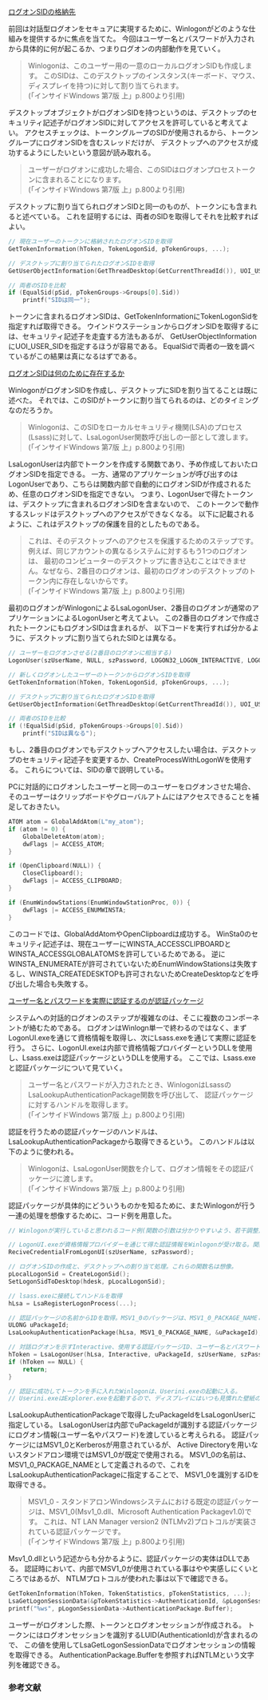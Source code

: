 ﻿
[ログオンSIDの格納先](7.10.2_ユーザーログオンのステップ/01_desk_sid/01_desk_sid.cpp)

前回は対話型ログオンをセキュアに実現するために、Winlogonがどのような仕組みを提供するかに焦点を当てた。
今回はユーザー名とパスワードが入力されから具体的に何が起こるか、つまりログオンの内部動作を見ていく。

>Winlogonは、このユーザー用の一意のローカルログオンSIDも作成します。
>このSIDは、このデスクトップのインスタンス(キーボード、マウス、ディスプレイを持つ)に対して割り当てられます。
><br>(「インサイドWindows 第7版 上」p.800より引用)

デスクトップオブジェクトがログオンSIDを持つというのは、デスクトップのセキュリティ記述子がログオンSIDに対してアクセスを許可していると考えてよい。
アクセスチェックは、トークングループのSIDが使用されるから、トークングループにログオンSIDを含むスレッドだけが、
デスクトップへのアクセスが成功するようにしたいという意図が読み取れる。

>ユーザーがログオンに成功した場合、このSIDはログオンプロセストークンに含まれることになります。
><br>(「インサイドWindows 第7版 上」p.800より引用)

デスクトップに割り当てられログオンSIDと同一のものが、トークンにも含まれると述べている。
これを証明するには、両者のSIDを取得してそれを比較すればよい。

```cpp
// 現在ユーザーのトークンに格納されたログオンSIDを取得
GetTokenInformation(hToken, TokenLogonSid, pTokenGroups, ...);

// デスクトップに割り当てられたログオンSIDを取得
GetUserObjectInformation(GetThreadDesktop(GetCurrentThreadId()), UOI_USER_SID, pSid, ...);

// 両者のSIDを比較
if (EqualSid(pSid, pTokenGroups->Groups[0].Sid))
	printf("SIDは同一");
```

トークンに含まれるログオンSIDは、GetTokenInformationにTokenLogonSidを指定すれば取得できる。
ウインドウステーションからログオンSIDを取得するには、セキュリティ記述子を走査する方法もあるが、
GetUserObjectInformationにUOI_USER_SIDを指定するほうが容易である。
EqualSidで両者の一致を調べているがこの結果は真になるはずである。

[ログオンSIDは何のために存在するか](7.10.2_ユーザーログオンのステップ/02_logon_sid/02_logon_sid.cpp)

WinlogonがログオンSIDを作成し、デスクトップにSIDを割り当てることは既に述べた。
それでは、このSIDがトークンに割り当てられるのは、どのタイミングなのだろうか。

>Winlogonは、このSIDをローカルセキュリティ機関(LSA)のプロセス(Lsass)に対して、LsaLogonUser関数呼び出しの一部として渡します。
><br>(「インサイドWindows 第7版 上」p.800より引用)

LsaLogonUserは内部でトークンを作成する関数であり、予め作成しておいたログオンSIDを指定できる。
一方、通常のアプリケーションが呼び出すのはLogonUserであり、こちらは関数内部で自動的にログオンSIDが作成されるため、任意のログオンSIDを指定できない。
つまり、LogonUserで得たトークンは、デスクトップに含まれるログオンSIDを含まないので、
このトークンで動作するスレッドはデスクトップへのアクセスができなくなる。
以下に記載されるように、これはデスクトップの保護を目的としたものである。

>これは、そのデスクトップへのアクセスを保護するためのステップです。例えば、同じアカウントの異なるシステムに対するもう1つのログオンは、
>最初のコンピューターのデスクトップに書き込むことはできません。なぜなら、2番目のログオンは、最初のログオンのデスクトップのトークン内に存在しないからです。
><br>(「インサイドWindows 第7版 上」p.800より引用)

最初のログオンがWinlogonによるLsaLogonUser、2番目のログオンが通常のアプリケーションによるLogonUserと考えてよい。
この2番目のログオンで作成されたトークンにもログオンSIDは含まれるが、
以下コードを実行すれば分かるように、デスクトップに割り当てられたSIDとは異なる。

```cpp
// ユーザーをログオンさせる(2番目のログオンに相当する)
LogonUser(szUserName, NULL, szPassword, LOGON32_LOGON_INTERACTIVE, LOGON32_PROVIDER_DEFAULT, &hToken);

// 新しくログオンしたユーザーのトークンからログオンSIDを取得
GetTokenInformation(hToken, TokenLogonSid, pTokenGroups, ...);

// デスクトップに割り当てられたログオンSIDを取得
GetUserObjectInformation(GetThreadDesktop(GetCurrentThreadId()), UOI_USER_SID, pSid, ...);

// 両者のSIDを比較
if (!EqualSid(pSid, pTokenGroups->Groups[0].Sid))
	printf("SIDは異なる");
```

もし、2番目のログオンでもデスクトップへアクセスしたい場合は、デスクトップのセキュリティ記述子を変更するか、CreateProcessWithLogonWを使用する。
これらについては、SIDの章で説明している。

PCに対話的にログオンしたユーザーと同一のユーザーをログオンさせた場合、
そのユーザーはクリップボードやグローバルアトムにはアクセスできることを補足しておきたい。

```cpp
ATOM atom = GlobalAddAtom(L"my_atom");
if (atom != 0) {
	GlobalDeleteAtom(atom);
	dwFlags |= ACCESS_ATOM;
}

if (OpenClipboard(NULL)) {
	CloseClipboard();
	dwFlags |= ACCESS_CLIPBOARD;
}

if (EnumWindowStations(EnumWindowStationProc, 0)) {
	dwFlags |= ACCESS_ENUMWINSTA;
}
```

このコードでは、GlobalAddAtomやOpenClipboardは成功する。
WinSta0のセキュリティ記述子は、現在ユーザーにWINSTA_ACCESSCLIPBOARDとWINSTA_ACCESSGLOBALATOMSを許可しているためである。
逆にWINSTA_ENUMERATEが許可されていないためEnumWindowStationsは失敗するし、WINSTA_CREATEDESKTOPも許可されないためCreateDesktopなどを呼び出した場合も失敗する。

[ユーザー名とパスワードを実際に認証するのが認証パッケージ](7.10.2_ユーザーログオンのステップ/03_ntlm/03_ntlm.cpp)

システムへの対話的ログオンのステップが複雑なのは、そこに複数のコンポーネントが絡むためである。
ログオンはWinlogn単一で終わるのではなく、まずLogonUI.exeを通じて資格情報を取得し、次にLsass.exeを通じて実際に認証を行う。
さらに、LogonUI.exeは内部で資格情報プロバイダーというDLLを使用し、Lsass.exeは認証パッケージというDLLを使用する。
ここでは、Lsass.exeと認証パッケージについて見ていく。

>ユーザー名とパスワードが入力されたとき、WinlogonはLsassのLsaLookupAuthenticationPackage関数を呼び出して、
>認証パッケージに対するハンドルを取得します。
><br>(「インサイドWindows 第7版 上」p.800より引用)

認証を行うための認証パッケージのハンドルは、LsaLookupAuthenticationPackageから取得できるという。
このハンドルは以下のように使われる。

>Winlogonは、LsaLogonUser関数を介して、ログオン情報をその認証パッケージに渡します。
><br>(「インサイドWindows 第7版 上」p.800より引用)

認証パッケージが具体的にどういうものかを知るために、またWinlogonが行う一連の処理を想像するために、コード例を用意した。

```cpp
// Winlogonが実行していると思われるコード例(関数の引数は分かりやすいよう、若干調整)

// LogonUI.exeが資格情報プロバイダーを通じて得た認証情報をWinlogonが受け取る。関数名は想像。
ReciveCredentialFromLogonUI(szUserName, szPassword);

// ログオンSIDの作成と、デスクトップへの割り当て処理。これらの関数名は想像。
pLocalLogonSid = CreateLogonSid();
SetLogonSidToDesktop(hdesk, pLocalLogonSid);

// lsass.exeに接続してハンドルを取得
hLsa = LsaRegisterLogonProcess(...);

// 認証パッケージの名前からIDを取得。MSV1_0のパッケージは、MSV1_0_PACKAGE_NAMEとして定義されている
ULONG uPackageId;
LsaLookupAuthenticationPackage(hLsa, MSV1_0_PACKAGE_NAME, &uPackageId);

// 対話ログオンを示すInteractive、使用する認証パッケージID、ユーザー名とパスワード、そしてトークンに追加したいSIDを指定
hToken = LsaLogonUser(hLsa, Interactive, uPackageId, szUserName, szPassword, pLocalLogonSid, ...);
if (hToken == NULL) {
	return;
}

// 認証に成功してトークンを手に入れたWinlogonは、Userini.exeの起動に入る。
// Userini.exeはExplorer.exeを起動するので、ディスプレイにはいつも見慣れた壁紙のデスクトップが表示される。
```

LsaLookupAuthenticationPackageで取得したuPackageIdをLsaLogonUserに指定している。
LsaLogonUserは内部でuPackageIdが識別する認証パッケージにログオン情報(ユーザー名やパスワード)を渡していると考えられる。
認証パッケージにはMSV1_0とKerberosが用意されているが、
Active Directoryを用いないスタンドアロン環境ではMSV1_0が既定で使用される。
MSV1_0の名前は、MSV1_0_PACKAGE_NAMEとして定義されるので、これをLsaLookupAuthenticationPackageに指定することで、
MSV1_0を識別するIDを取得できる。

>MSV1_0 - スタンドアロンWindowsシステムにおける既定の認証パッケージは、MSV1_0(Msv1_0.dll、Microsoft Authentication Packagev1.0)です。
>これは、NT LAN Manager version2 (NTLMv2)プロトコルが実装されている認証パッケージです。
><br>(「インサイドWindows 第7版 上」p.800より引用)

Msv1_0.dllという記述からも分かるように、認証パッケージの実体はDLLである。
認証時において、内部でMSV1_0が使用されている事はやや実感しにくいところではあるが、
NTLMプロトコルが使われた事は以下で確認できる。

```cpp
GetTokenInformation(hToken, TokenStatistics, pTokenStatistics, ...);
LsaGetLogonSessionData(&pTokenStatistics->AuthenticationId, &pLogonSessionData);
printf("%ws", pLogonSessionData->AuthenticationPackage.Buffer);
```

ユーザーがログオンした際、トークンとログオンセッションが作成される。
トークンにはログオンセッションを識別するLUID(AuthenticationId)が含まれるので、
この値を使用してLsaGetLogonSessionDataでログオンセッションの情報を取得できる。
AuthenticationPackage.Bufferを参照すればNTLMという文字列を確認できる。

### 参考文献


